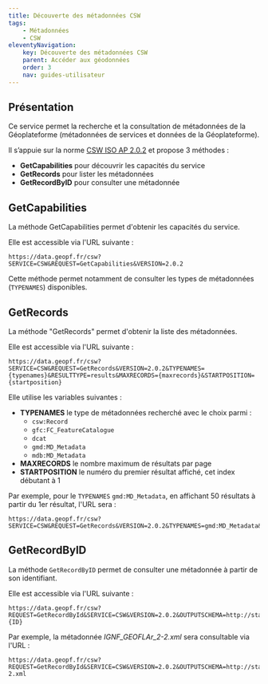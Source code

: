 ```yaml
---
title: Découverte des métadonnées CSW
tags:
    - Métadonnées
    - CSW
eleventyNavigation:
    key: Découverte des métadonnées CSW
    parent: Accéder aux géodonnées
    order: 3
    nav: guides-utilisateur
---
```


## Présentation

Ce service permet la recherche et la consultation de métadonnées de la Géoplateforme (métadonnées de services et données de la Géoplateforme).

Il s’appuie sur la norme [CSW ISO AP 2.0.2](https://www.ogc.org/standard/cat/) et propose 3 méthodes :

- **GetCapabilities** pour découvrir les capacités du service
- **GetRecords** pour lister les métadonnées
- **GetRecordByID** pour consulter une métadonnée

## GetCapabilities

La méthode GetCapabilities permet d'obtenir les capacités du service.

Elle est accessible via l'URL suivante :

```plain
https://data.geopf.fr/csw?SERVICE=CSW&REQUEST=GetCapabilities&VERSION=2.0.2
```

Cette méthode permet notamment de consulter les types de métadonnées (`TYPENAMES`) disponibles.

## GetRecords

La méthode "GetRecords" permet d'obtenir la liste des métadonnées.

Elle est accessible via l'URL suivante :

```plain
https://data.geopf.fr/csw?SERVICE=CSW&REQUEST=GetRecords&VERSION=2.0.2&TYPENAMES={typenames}&RESULTTYPE=results&MAXRECORDS={maxrecords}&STARTPOSITION={startposition}
```

Elle utilise les variables suivantes :

- **TYPENAMES** le type de métadonnées recherché avec le choix parmi :
    - `csw:Record`
    - `gfc:FC_FeatureCatalogue`
    - `dcat`
    - `gmd:MD_Metadata`
    - `mdb:MD_Metadata`
- **MAXRECORDS** le nombre maximum de résultats par page
- **STARTPOSITION** le numéro du premier résultat affiché, cet index débutant à 1

Par exemple, pour le `TYPENAMES` `gmd:MD_Metadata`, en affichant 50 résultats à partir du 1er résultat, l'URL sera :

```plain
https://data.geopf.fr/csw?SERVICE=CSW&REQUEST=GetRecords&VERSION=2.0.2&TYPENAMES=gmd:MD_Metadata&RESULTTYPE=results&MAXRECORDS=50&STARTPOSITION=1
```

## GetRecordByID

La méthode `GetRecordByID` permet de consulter une métadonnée à partir de son identifiant.

Elle est accessible via l'URL suivante :

```plain
https://data.geopf.fr/csw?REQUEST=GetRecordById&SERVICE=CSW&VERSION=2.0.2&OUTPUTSCHEMA=http://standards.iso.org/iso/19115/-3/mdb/2.0&elementSetName=full&ID={ID}
```

Par exemple, la métadonnée _IGNF_GEOFLAr_2-2.xml_ sera consultable via l'URL :

```plain
https://data.geopf.fr/csw?REQUEST=GetRecordById&SERVICE=CSW&VERSION=2.0.2&OUTPUTSCHEMA=http://standards.iso.org/iso/19115/-3/mdb/2.0&elementSetName=full&ID=IGNF_GEOFLAr_2-2.xml
```
